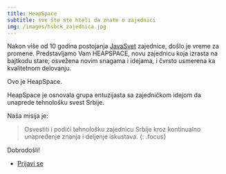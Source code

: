 ```yaml
---
title: HeapSpace
subtitle: sve što ste hteli da znate o zajednici
img: /images/hsbck_zajednica.jpg
---
```


Nakon više od 10 godina postojanja [JavaSvet](http://javasvet.rs) zajednice, došlo je vreme za promene.
Predstavljamo Vam HEAPSPACE, novu zajednicu koja izrasta na bajtkodu stare;
osvežena novim snagama i idejama, i čvrsto usmerena ka kvalitetnom delovanju.

Ovo je HeapSpace.

HeapSpace je osnovala grupa entuzijasta sa zajedničkom idejom da unaprede
tehnološku svest Srbije.

Naša misija je:

> Osvestiti i podići tehnološku zajednicu Srbije kroz kontinualno unapređenje
> znanja i deljenje iskustava.
{: .focus}

Dobrodošli!


<ul class="actions vertical">
	<li><a href="/prijava.html" class="button fit special">Prijavi se</a></li>
</ul>